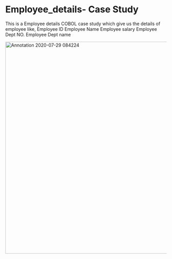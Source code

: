 # Employee_details- Case Study
This is a Employee details COBOL case study which give us the details of employee like,
Employee ID
Employee Name
Employee salary
Employee Dept NO.
Employee Dept name

<img width="661" alt="Annotation 2020-07-29 084224" src="https://user-images.githubusercontent.com/39808326/88752487-b1a64a00-d177-11ea-96fa-485e273d2321.png">

